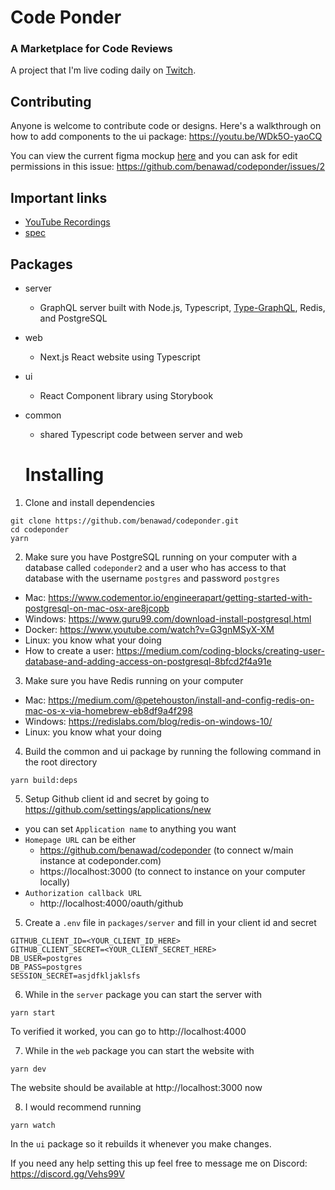 # Code Ponder

### A Marketplace for Code Reviews

A project that I'm live coding daily on [Twitch](https://www.twitch.tv/benawad).

## Contributing

Anyone is welcome to contribute code or designs. Here's a walkthrough on how to add components to the ui package: https://youtu.be/WDk5O-yaoCQ

You can view the current figma mockup [here](https://www.figma.com/proto/hM2nbxqxBH4k8cpE3JEL3q/code-ponder-collaboration) and you can ask for edit permissions in this issue: https://github.com/benawad/codeponder/issues/2

## Important links

- [YouTube Recordings](https://www.youtube.com/playlist?list=PLN3n1USn4xlkeX3ngnRS1G01SEfQGgHWr)
- [spec](https://github.com/benawad/codeponder/issues/1)

## Packages

- server
  - GraphQL server built with Node.js, Typescript, [Type-GraphQL](https://19majkel94.github.io/type-graphql/), Redis, and PostgreSQL
- web
  - Next.js React website using Typescript
- ui
  - React Component library using Storybook
- common

  - shared Typescript code between server and web

  # Installing

1. Clone and install dependencies

```
git clone https://github.com/benawad/codeponder.git
cd codeponder
yarn
```

2. Make sure you have PostgreSQL running on your computer with a database called `codeponder2` and a user who has access to that database with the username `postgres` and password `postgres`

- Mac: https://www.codementor.io/engineerapart/getting-started-with-postgresql-on-mac-osx-are8jcopb
- Windows: https://www.guru99.com/download-install-postgresql.html
- Docker: https://www.youtube.com/watch?v=G3gnMSyX-XM
- Linux: you know what your doing
- How to create a user: https://medium.com/coding-blocks/creating-user-database-and-adding-access-on-postgresql-8bfcd2f4a91e

3. Make sure you have Redis running on your computer

- Mac: https://medium.com/@petehouston/install-and-config-redis-on-mac-os-x-via-homebrew-eb8df9a4f298
- Windows: https://redislabs.com/blog/redis-on-windows-10/
- Linux: you know what your doing

4. Build the common and ui package by running the following command in the root directory

```
yarn build:deps
```

5. Setup Github client id and secret by going to https://github.com/settings/applications/new

- you can set `Application name` to anything you want
- `Homepage URL` can be either
  - https://github.com/benawad/codeponder (to connect w/main instance at codeponder.com)
  - https://localhost:3000 (to connect to instance on your computer locally)
- `Authorization callback URL`
  - http://localhost:4000/oauth/github

5. Create a `.env` file in `packages/server` and fill in your client id and secret

```
GITHUB_CLIENT_ID=<YOUR_CLIENT_ID_HERE>
GITHUB_CLIENT_SECRET=<YOUR_CLIENT_SECRET_HERE>
DB_USER=postgres
DB_PASS=postgres
SESSION_SECRET=asjdfkljaklsfs
```

6. While in the `server` package you can start the server with

```
yarn start
```

To verified it worked, you can go to http://localhost:4000

7. While in the `web` package you can start the website with

```
yarn dev
```

The website should be available at http://localhost:3000 now

8. I would recommend running

```
yarn watch
```

In the `ui` package so it rebuilds it whenever you make changes.

If you need any help setting this up feel free to message me on Discord: https://discord.gg/Vehs99V

